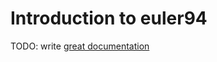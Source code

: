 # Introduction to euler94

TODO: write [great documentation](http://jacobian.org/writing/what-to-write/)

